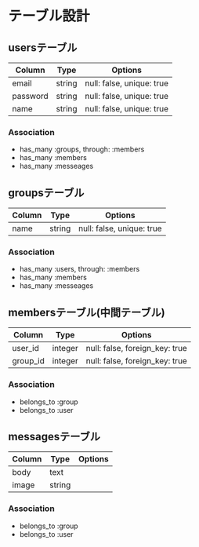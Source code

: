 # テーブル設計


## usersテーブル

|Column|Type|Options|
|------|----|-------|
|email|string|null: false, unique: true|
|password|string|null: false, unique: true|
|name|string|null: false, unique: true|

### Association
- has_many :groups, through: :members
- has_many :members
- has_many :messeages


## groupsテーブル

|Column|Type|Options|
|------|----|-------|
|name|string|null: false, unique: true|

### Association
- has_many :users, through: :members
- has_many :members
- has_many :messeages


## membersテーブル(中間テーブル)

|Column|Type|Options|
|------|----|-------|
|user_id|integer|null: false, foreign_key: true|
|group_id|integer|null: false, foreign_key: true|

### Association
- belongs_to :group
- belongs_to :user


## messagesテーブル

|Column|Type|Options|
|------|----|-------|
|body|text||
|image|string||

### Association
- belongs_to :group
- belongs_to :user

